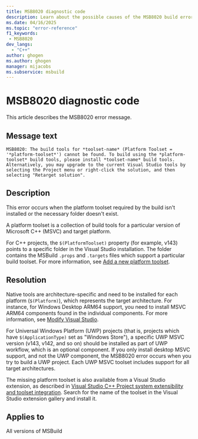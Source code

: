 ```yaml
---
title: MSB8020 diagnostic code
description: Learn about the possible causes of the MSB8020 build error and get troubleshooting tips.
ms.date: 04/16/2025
ms.topic: "error-reference"
f1_keywords:
 - MSB8020
dev_langs:
  - "C++"
author: ghogen
ms.author: ghogen
manager: mijacobs
ms.subservice: msbuild
---
```

# MSB8020 diagnostic code

<!-- :::ErrorDefinitionDescription::: -->
<!-- :::editable-content name="introDescription"::: -->
This article describes the MSB8020 error message.
<!-- :::editable-content-end::: -->

## Message text

`MSB8020: The build tools for *toolset-name* (Platform Toolset = '*platform-toolset*') cannot be found. To build using the *platform-toolset* build tools, please install *toolset-name* build tools.  Alternatively, you may upgrade to the current Visual Studio tools by selecting the Project menu or right-click the solution, and then selecting "Retarget solution".`

<!-- :::editable-content name="postOutputDescription"::: -->
## Description

This error occurs when the platform toolset required by the build isn't installed or the necessary folder doesn't exist.

A platform toolset is a collection of build tools for a particular version of Microsoft C++ (MSVC) and target platform. 

For C++ projects, the `$(PlatformToolset)` property (for example, v143) points to a specific folder in the Visual Studio installation. The folder contains the MSBuild `.props` and `.targets` files which support a particular build toolset. For more information, see [Add a new platform toolset](../../extensibility/visual-cpp-project-extensibility.md#add-a-new-platform-toolset).

## Resolution

Native tools are architecture-specific and need to be installed for each platform (`$(Platform)`), which represents the target architecture. For instance, for Windows Desktop ARM64 support, you need to install MSVC ARM64 components found in the individual components. For more information, see [Modify Visual Studio](../../install/modify-visual-studio.md).

For Universal Windows Platform (UWP) projects (that is, projects which have `$(ApplicationType)` set as "Windows Store"), a specific UWP MSVC version (v143, v142, and so on) should be installed as part of UWP workflow, which is an optional component. If you only install desktop MSVC support, and not the UWP component, the MSB8020 error occurs when you try to build a UWP project. Each UWP MSVC toolset includes support for all target architectures.

The missing platform toolset is also available from a Visual Studio extension, as described in [Visual Studio C++ Project system extensibility and toolset integration](../../extensibility/visual-cpp-project-extensibility.md#add-a-new-platform-toolset). Search for the name of the toolset in the Visual Studio extension gallery and install it.  

## Applies to

All versions of MSBuild